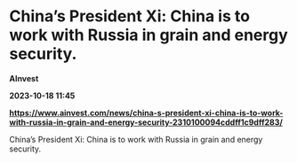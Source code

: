 # China’s President Xi: China is to work with Russia in grain and energy security.
**AInvest**

**2023-10-18 11:45**

**https://www.ainvest.com/news/china-s-president-xi-china-is-to-work-with-russia-in-grain-and-energy-security-2310100094cddff1c9dff283/**

China’s President Xi: China is to work with Russia in grain and energy security.